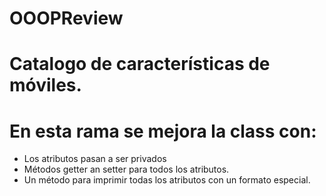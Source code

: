 # OOOPReview
# Catalogo de características de móviles.
# En esta rama se mejora la class con:
  - Los atributos pasan a ser privados
  - Métodos getter an setter para todos los atributos.
  - Un método para imprimir todas los atributos con un formato especial.
